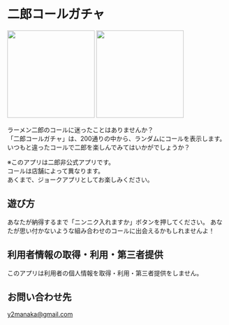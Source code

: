 # 二郎コールガチャ
<img src="https://user-images.githubusercontent.com/54618797/126992902-a489a2a3-a317-465d-a9aa-ee0548dcb3f4.png" width="200">

<img src="https://user-images.githubusercontent.com/54618797/126992921-def5c725-665c-4f8a-9a81-2714332043ed.png" width="200">

ラーメン二郎のコールに迷ったことはありませんか？  
「二郎コールガチャ」は、200通りの中から、ランダムにコールを表示します。  
いつもと違ったコールで二郎を楽しんでみてはいかがでしょうか？  

※このアプリは二郎非公式アプリです。  
コールは店舗によって異なります。  
あくまで、ジョークアプリとしてお楽しみください。  

## 遊び方
あなたが納得するまで「ニンニク入れますか」ボタンを押してください。
あなたが思い付かないような組み合わせのコールに出会えるかもしれませんよ！

## 利用者情報の取得・利用・第三者提供
このアプリは利用者の個人情報を取得・利用・第三者提供をしません。

## お問い合わせ先
y2manaka@gmail.com
